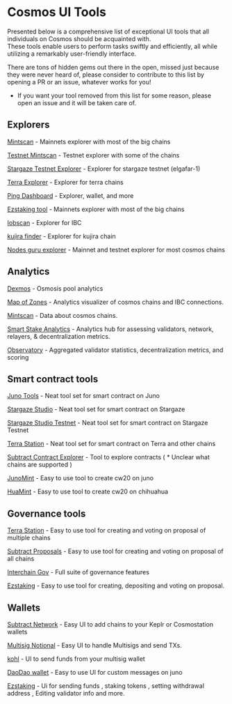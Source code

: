 # Cosmos UI Tools
Presented below is a comprehensive list of exceptional UI tools that all individuals on Cosmos should be acquainted with.  
These tools enable users to perform tasks swiftly and efficiently, all while utilizing a remarkably user-friendly interface.

There are tons of hidden gems out there in the open, missed just because they were never heard of, please consider to contribute to this list by opening a PR or an issue, whatever works for you!

* If you want your tool removed from this list for some reason, please open an issue and it will be taken care of.

## Explorers

[Mintscan](https://www.mintscan.io/cosmos) - Mainnets explorer with most of the big chains

[Testnet Mintscan](https://testnet.mintscan.io/juno-testnet) - Testnet explorer with some of the chains

[Stargaze Testnet Explorer](https://stargaze-testnet-explorer.pages.dev/stargaze) - Explorer for stargaze testnet (elgafar-1)

[Terra Explorer](https://finder.terra.money/) - Explorer for terra chains

[Ping Dashboard](https://ping.pub/) - Explorer, wallet, and more

[Ezstaking tool](https://ezstaking.tools/cosmoshub) - Mainnets explorer with most of the big chains

[Iobscan](https://ibc.iobscan.io/home) - Explorer for IBC

[kujira finder](https://finder.kujira.app/kaiyo-1) - Explorer for kujira chain

[Nodes guru explorer](https://explorers.guru) - Mainnet and testnet explorer for most cosmos chains

## Analytics

[Dexmos](https://www.dexmos.app/) - Osmosis pool analytics

[Map of Zones](https://mapofzones.com/) - Analytics visualizer of cosmos chains and IBC connections.

[Mintscan](https://hub.mintscan.io/chains/overview) - Data about cosmos chains.

[Smart Stake Analytics](https://smartstake.io/) - Analytics hub for assessing validators, network, relayers, & decentralization metrics.

[Observatory](https://observatory.zone/) - Aggregated validator statistics, decentralization metrics, and scoring

## Smart contract tools

[Juno Tools](https://juno.tools/) - Neat tool set for smart contract on Juno

[Stargaze Studio](https://studio.stargaze.zone/) - Neat tool set for smart contract on Stargaze

[Stargaze Studio Testnet](https://studio.publicawesome.dev/) - Neat tool set for smart contract on Stargaze Testnet

[Terra Station](https://station.terra.money/contract) - Neat tool set for smart contract on Terra and other chains

[Subtract Contract Explorer](https://explorer.subtract.fi/) - Tool to explore contracts ( * Unclear what chains are supported )

[JunoMint](https://junomint.com/) - Easy to use tool to create cw20 on juno

[HuaMint](https://huamint.netlify.app) - Easy to use tool to create cw20 on chihuahua

## Governance tools

[Terra Station](https://station.terra.money/gov) - Easy to use tool for creating and voting on proposal of multiple chains

[Subtract Proposals](https://proposals.subtract.fi/) - Easy to use tool for creating and voting on proposal of all chains

[Interchain Gov](https://interchaingov.com/) - Full suite of governance features

[Ezstaking](https://ezstaking.tools/wallet/governance) - Easy to use tool for creating, depositing and voting on proposal.

## Wallets

[Subtract Network](https://cosmos-networks.subtract.fi/) - Easy UI to add chains to your Keplr or Cosmostation wallets

[Multisig Notional](https://multisig.notional.ventures/) - Easy UI to handle Multisigs and send TXs.

[kohl](https://cosmos-multisig-ui-kohl.vercel.app/) - UI to send funds from your multisig wallet

[DaoDao wallet](https://daodao.zone/wallet) - Easy to use UI for custom messages on juno

[Ezstaking](https://ezstaking.tools/wallet) - Ui for sending funds , staking tokens , setting withdrawal address , Editing validator info and more.
